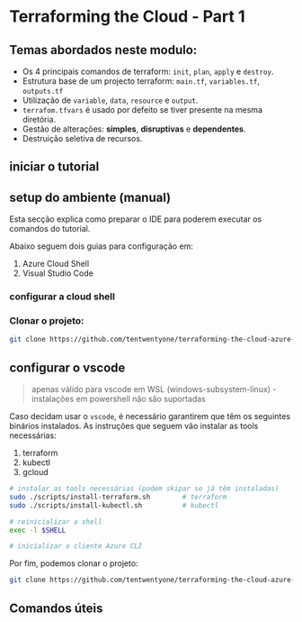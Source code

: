 # Terraforming the Cloud - Part 1

## Temas abordados neste modulo:

* Os 4 principais comandos de terraform: `init`, `plan`, `apply` e `destroy`.
* Estrutura base de um projecto terraform: `main.tf`, `variables.tf`, `outputs.tf`
* Utilização de `variable`, `data`, `resource` e `output`.
* `terrafom.tfvars` é usado por defeito se tiver presente na mesma diretória.
* Gestão de alterações: **simples**, **disruptivas** e **dependentes**.
* Destruição seletiva de recursos.

## iniciar o tutorial

## setup do ambiente (manual)

Esta secção explica como preparar o IDE para poderem executar os comandos do tutorial.

Abaixo seguem dois guias para configuração em:

1. Azure Cloud Shell
2. Visual Studio Code

### configurar a cloud shell

### Clonar o projeto:

```bash
git clone https://github.com/tentwentyone/terraforming-the-cloud-azure-basic-part1.git && cd terraforming-the-cloud-azure-basic-part1
```

## configurar o vscode

> apenas válido para vscode em WSL (windows-subsystem-linux) - instalações em powershell não são suportadas

Caso decidam usar o `vscode`, é necessário garantirem que têm os seguintes binários instalados.
As instruções que seguem vão instalar as tools necessárias:

1. terraform
2. kubectl
3. gcloud

```bash
# instalar as tools necessárias (podem skipar se já têm instaladas)
sudo ./scripts/install-terraform.sh        # terraform
sudo ./scripts/install-kubectl.sh          # kubectl

# reinicializar a shell
exec -l $SHELL

# inicializar o cliente Azure CLI

```

Por fim, podemos clonar o projeto:

```bash
git clone https://github.com/tentwentyone/terraforming-the-cloud-azure-basic-part1.git && cd terraforming-the-cloud-azure-basic-part1
```

## Comandos úteis
